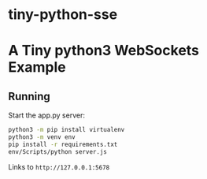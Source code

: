 # tiny-python-sse
A Tiny python3 WebSockets Example
==============================

Running
-------
Start the app.py server:

```bash
python3 -m pip install virtualenv
python3 -m venv env
pip install -r requirements.txt
env/Scripts/python server.js
```


Links to `http://127.0.0.1:5678` 
